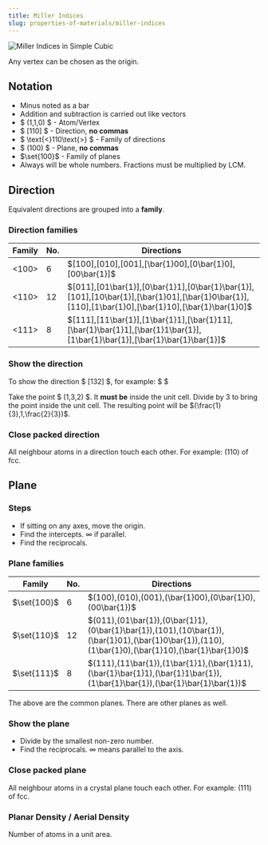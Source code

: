```yaml
---
title: Miller Indices
slug: properties-of-materials/miller-indices
---
```


![Miller Indices in Simple Cubic](/props/miller-indices.png)

Any vertex can be chosen as the origin.

## Notation

- Minus noted as a bar
- Addition and subtraction is carried out like vectors
- $ (1,1,0) $ - Atom/Vertex
- $ [110] $ - Direction, **no commas**
- $ \text{<}110\text{>} $ - Family of directions
- $ (100) $ - Plane, **no commas**
- $\set{100}$ - Family of planes
- Always will be whole numbers. Fractions must be multiplied by LCM.

## Direction

Equivalent directions are grouped into a **family**.

### Direction families

| Family | No. | Directions                                                                                                                                        |
| ------ | --- | ------------------------------------------------------------------------------------------------------------------------------------------------- |
| <100>  | 6   | $[100],[010],[001],[\bar{1}00],[0\bar{1}0],[00\bar{1}]$                                                                                           |
| <110>  | 12  | $[011],[01\bar{1}],[0\bar{1}1],[0\bar{1}\bar{1}],[101],[10\bar{1}],[\bar{1}01],[\bar{1}0\bar{1}],[110],[1\bar{1}0],[\bar{1}10],[\bar{1}\bar{1}0]$ |
| <111>  | 8   | $[111],[11\bar{1}],[1\bar{1}1],[\bar{1}11],[\bar{1}\bar{1}1],[\bar{1}1\bar{1}],[1\bar{1}\bar{1}],[\bar{1}\bar{1}\bar{1}]$                         |

### Show the direction

To show the direction $ [132] $, for example: $ $

Take the point $ (1,3,2) $. It **must be** inside the unit cell. Divide by $3$
to bring the point inside the unit cell. The resulting point will be
$(\frac{1}{3},1,\frac{2}{3})$.

### Close packed direction

All neighbour atoms in a direction touch each other. For example: $(110)$ of
fcc.

## Plane

### Steps

- If sitting on any axes, move the origin.
- Find the intercepts. $\infty$ if parallel.
- Find the reciprocals.

### Plane families

| Family      | No. | Directions                                                                                                                                        |
| ----------- | --- | ------------------------------------------------------------------------------------------------------------------------------------------------- |
| $\set{100}$ | 6   | $(100),(010),(001),(\bar{1}00),(0\bar{1}0),(00\bar{1})$                                                                                           |
| $\set{110}$ | 12  | $(011),(01\bar{1}),(0\bar{1}1),(0\bar{1}\bar{1}),(101),(10\bar{1}),(\bar{1}01),(\bar{1}0\bar{1}),(110),(1\bar{1}0),(\bar{1}10),(\bar{1}\bar{1}0)$ |
| $\set{111}$ | 8   | $(111),(11\bar{1}),(1\bar{1}1),(\bar{1}11),(\bar{1}\bar{1}1),(\bar{1}1\bar{1}),(1\bar{1}\bar{1}),(\bar{1}\bar{1}\bar{1})$                         |

The above are the common planes. There are other planes as well.

### Show the plane

- Divide by the smallest non-zero number.
- Find the reciprocals. $\infty$ means parallel to the axis.

### Close packed plane

All neighbour atoms in a crystal plane touch each other. For example: $(111)$ of
fcc.

### Planar Density / Aerial Density

Number of atoms in a unit area.

